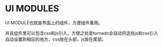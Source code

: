 # UI MODULES

UI MODULE也就是界面上的组件，方便组件重用。

并且组件里可以包含css和js引入，方便之处是tornado会自动将这些js和css引入自动设置到相应的地方，css放在头部，js放在尾部。

